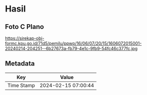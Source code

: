 # Hasil

## Foto C Plano

https://sirekap-obj-formc.kpu.go.id/71d5/pemilu/ppwp/16/06/07/20/15/1606072015001-20240214-204251--6b27673a-fb79-4e1c-9fb9-54fc46c377fc.jpg


## Metadata

| Key        | Value               |
| ---------- | ------------------- |
| Time Stamp | 2024-02-15 07:00:44 |




